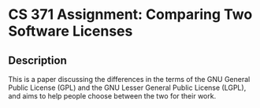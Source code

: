 # CS 371 Assignment: Comparing Two Software Licenses
## Description

This is a paper discussing the differences in the terms of the GNU General Public License (GPL) and the GNU Lesser General Public License (LGPL), and aims to help people choose between the two for their work.
